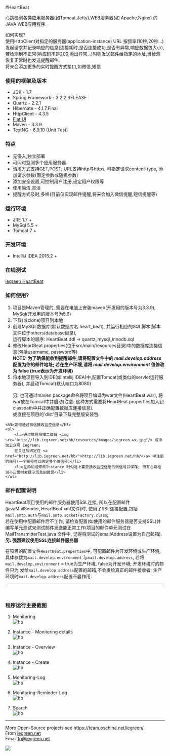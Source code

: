 #HeartBeat
<div>
    <p>
     心跳检测各类应用服务器(如Tomcat,Jetty),WEB服务器(如 Apache,Nginx) 的JAVA WEB应用程序.
    </p>
    <p>
     如何实现?
     <br/>
     使用HttpClient对指定的服务器(application-instance) URL 按频率(10秒,20秒...) 发起请求并记录响应的信息(连接耗时,是否连接成功,是否有异常,响应数据包大小),
     若检测到不正常(响应码不是200,抛出异常...)时则发送邮件给指定的地址,当检测恢复正常时也发送提醒邮件.
     <br/>
     将来会添加更多的实时提醒方式接口,如微信,短信
    </p>
</div>

<div>
    <h3>使用的框架及版本</h3>
    <ul>
        <li>JDK - 1.7</li>
        <li>Spring Framework - 3.2.2.RELEASE</li>
        <li>Quartz - 2.2.1</li>
        <li>Hibernate - 4.1.7.Final</li>
        <li>HttpClient - 4.3.5</li>
        <li><a href="http://www.bootcss.com/p/flat-ui/">Flat UI</a></li>
        <li>Maven - 3.3.9</li>
        <li>TestNG - 6.9.10 (Unit Test)</li>
    </ul>
</div>

<div>
    <h3>特点</h3>
    <ul>
        <li>无侵入,独立部署</li>
        <li>可同时监测多个应用服务器</li>
        <li>请求方式支持GET,POST; URL支持http与https, 可指定请求content-type, 添加请求参数(固定参数或随机参数)</li>
        <li>添加安全设置,可控制用户注册,设定用户权限等</li>
        <li>使用简洁,灵活</li>
        <li>提醒方式及时,多样(目前仅实现邮件提醒,将来会加入微信提醒,短信提醒等)</li>
    </ul>
</div>

<div>
    <h3>运行环境</h3>
    <ul>
        <li>JRE 1.7 +</li>
        <li>MySql 5.5 +</li>
        <li>Tomcat 7 +</li>
    </ul>
</div>

<div>
    <h3>开发环境</h3>
    <ul>
        <li>IntelliJ IDEA 2016.2 +</li>
    </ul>
</div>

<div>
    <h3>在线测试</h3>
    <a href="http://lib.iegreen.net/hb/">iegreen HeartBeat</a>
</div>

<div>
    <h3>如何使用?</h3>
    <ol>
        <li>项目是Maven管理的, 需要在电脑上安装maven(开发用的版本号为3.3.9), MySql(开发用的版本号为5.6)</li>
        <li>下载(或clone)项目到本地</li>
        <li>
            创建MySQL数据库(默认数据库名:heart_beat), 并运行相应的SQL脚本(脚本文件位于others/database目录),
            <br/>
            运行脚本的顺序: HeartBeat.ddl -> quartz_mysql_innodb.sql
        </li>
        <li>
            修改HeartBeat.properties(位于src/main/resources目录)中的数据库连接信息(包括username, password等)
            <br/>
            <strong>NOTE: 为了确保能收到提醒邮件,请将配置文件中的 <em>mail.develop.address</em> 配置为你的邮件地址;
            若在生产环境,请将 <em>mail.develop.environment</em> 值修改为 false (true表示为开发环境)</strong>
        </li>
        <li>
            将本地项目导入到IDE(如Intellij IDEA)中,配置Tomcat(或类似的servlet运行服务器), 并启动Tomcat(默认端口为8080)
            <br/>
            <br/>
               另: 也可通过maven package命令将项目编译为war文件(HeartBeat.war),
                     将war放在Tomcat中并启动(注意: 这种方式需要将HeartBeat.properties加入到classpath中并正确配置数据库连接信息).
                     <br/>
                     或直接在项目的'dist'目录下载完整版安装包.
        </li>
    </ol>

    <h3>如何通过微信接收监控信息</h3>
    <ol>
        <li>通过微信扫描二维码 <img src="http://lib.iegreen.net/hb/resources/images/iegreen-wx.jpg"/> 或添加公众号 iegreen;
        在关注后绑定在 <a href="http://lib.iegreen.net/hb/">http://lib.iegreen.net/hb/</a> 中注册的账号(一个账号可以绑定多个微信号)</li>
        <li>在添加或修改Instance 时勾选上需要接收监控信息的微信号并保存; 待有心跳检测不正常时发提示信息到微信</li>
    </ol>

</div>



<div>
    <h3>邮件配置说明</h3>
    <p>
        HeartBeat项目使用的邮件服务器使用SSL连接, 所以在配置邮件(javaMailSender, HeartBeat.xml文件)时, 使用了SSL连接配置,包括<code>mail.smtp.auth</code>与<code>mail.smtp.socketFactory.class</code>;
        <br/>
        若在使用中配置邮件后不工作, 请检查配置(如使用的邮件服务器是否支持SSL)并编写单元测试来测试邮件发送能正常工作(项目的邮件单元测试在 MailTransmitterTest.java 文件中,
        记得将测试的emailAddress设置为自己邮箱).
        <br/>
        <strong>另:  强烈建议使用SSL连接邮件服务器</strong>
    </p>
    <p>
        在项目的配置文件<code>HeartBeat.properties</code>中, 可配置邮件为开发环境或生产环境,具体参数为<code>mail.develop.environment</code>
        与<code>mail.develop.address</code>, 若将<code>mail.develop.environment</code> = true为生产环境, false为开发环境; 开发环境时的邮件只为
        发给<code>mail.develop.address</code>配置的邮箱,不会发给真正的邮件接收者; 生产环境时<code>mail.develop.address</code>配置不启作用.
    </p>
</div>


<hr/>
<br/>


<div>
    <h3>程序运行主要截图</h3>
    <ol>
        <li>
            <p>
                Monitoring
                <br/>
                <img src="http://andaily.qiniudn.com/hbmonitoring_0.3.png" alt="hb"/>
                <br/>
            </p>
        </li>
        <li>
            <p>
                Instance - Monitoring details
                <br/>
                <img src="http://andaily.qiniudn.com/hbmonitoring-details_0.3.png" alt="hb"/>
                <br/>
            </p>
        </li>
        <li>
            <p>
                Instance - Overview
                <br/>
                <img src="http://andaily.qiniudn.com/hbinstances_0.3.png" alt="hb"/>
                <br/>
            </p>
        </li>
        <li>
            <p>
                Instance - Create
                <br/>
                <img src="http://andaily.qiniudn.com/hbnew-instance_0.3.png" alt="hb"/>
                <br/>
            </p>
        </li>
        <li>
            <p>
                Monitoring-Log
                <br/>
                <img src="http://andaily.qiniudn.com/hbhb-log_0.3.png" alt="hb"/>
                <br/>
            </p>
        </li>
        <li>
            <p>
                Monitoring-Reminder-Log
                <br/>
                <img src="http://andaily.qiniudn.com/hbreminder-log_0.3.png" alt="hb"/>
                <br/>
            </p>
        </li>
        <li>
            <p>
                Search
                <br/>
                <img src="http://andaily.qiniudn.com/hbsearch_0.3.png" alt="hb"/>
                <br/>
            </p>
        </li>
    </ol>
</div>


<hr/>
<div>
    More Open-Source projects see <a href="https://team.oschina.net/iegreen/">https://team.oschina.net/iegreen/</a>
    <br/>
    From <a href="http://iegreen.net">iegreen.net</a>
    <br/>
    Email <a href="mailto:fq@iegreen.net">fq@iegreen.net</a>
</div>
<p>
    <img src="http://lib.iegreen.net/hb/resources/images/iegreen-wx.jpg"/>
</p>